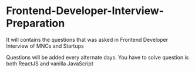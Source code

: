 # Frontend-Developer-Interview-Preparation
It will contains the questions that was asked in Frontend Developer Interview of MNCs and Startups


Questions will be added every alternate days. You have to solve question is both ReactJS and vanilla JavaScript
